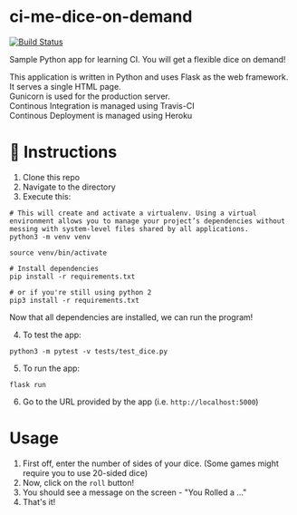 # ci-me-dice-on-demand

[![Build Status](https://app.travis-ci.com/Rendxn/ci-me-dice-on-demand.svg?branch=main)](https://app.travis-ci.com/Rendxn/ci-me-dice-on-demand)

Sample Python app for learning CI. You will get a flexible dice on demand!

This application is written in Python and uses Flask as the web framework. It serves a single HTML page.  
Gunicorn is used for the production server.  
Continous Integration is managed using Travis-CI  
Continous Deployment is managed using Heroku

# :page_with_curl: Instructions

1. Clone this repo
2. Navigate to the directory
3. Execute this:

```
# This will create and activate a virtualenv. Using a virtual environment allows you to manage your project’s dependencies without messing with system-level files shared by all applications.
python3 -m venv venv

source venv/bin/activate

# Install dependencies
pip install -r requirements.txt

# or if you're still using python 2
pip3 install -r requirements.txt
```

Now that all dependencies are installed, we can run the program!

4. To test the app:

```
python3 -m pytest -v tests/test_dice.py
```

5. To run the app:

```
flask run
```

6. Go to the URL provided by the app (i.e. `http://localhost:5000`)

# Usage

1. First off, enter the number of sides of your dice. (Some games might require you to use 20-sided dice)
2. Now, click on the `roll` button!
3. You should see a message on the screen - "You Rolled a ..."
4. That's it!
